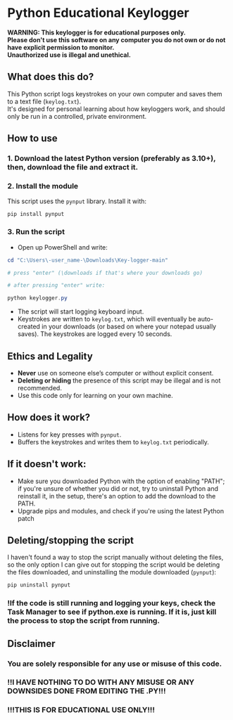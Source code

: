 # Python Educational Keylogger

**WARNING: This keylogger is for educational purposes only.  
Please don't use this software on any computer you do not own or do not have explicit permission to monitor.  
Unauthorized use is illegal and unethical.**

## What does this do?

This Python script logs keystrokes on your own computer and saves them to a text file (`keylog.txt`).  
It's designed for personal learning about how keyloggers work, and should only be run in a controlled, private environment.

## How to use

### 1. Download the latest Python version (preferably as 3.10+), then, download the file and extract it.

### 2. Install the module

This script uses the `pynput` library. Install it with: 

```
pip install pynput
```

### 3. Run the script
- Open up PowerShell and write:
```PowerShell
cd "C:\Users\-user_name-\Downloads\Key-logger-main" 

# press "enter" (\downloads if that's where your downloads go)

# after pressing "enter" write:

python keylogger.py
```

- The script will start logging keyboard input.
- Keystrokes are written to `keylog.txt`, which will eventually be auto-created in your downloads (or based on where your notepad usually saves). The keystrokes are logged every 10 seconds.


## **Ethics and Legality**

- **Never** use on someone else’s computer or without explicit consent.
- **Deleting or hiding** the presence of this script may be illegal and is not recommended.
- Use this code only for learning on your own machine.

## How does it work?

- Listens for key presses with `pynput`.
- Buffers the keystrokes and writes them to `keylog.txt` periodically.

## If it doesn't work:
- Make sure you downloaded Python with the option of enabling "PATH"; if you're unsure of whether you did or not, try to uninstall Python and reinstall it, in the setup, there's an option to add the download to the PATH.
- Upgrade pips and modules, and check if you're using the latest Python patch

## Deleting/stopping the script

 I haven't found a way to stop the script manually without deleting the files, so the only option I can give out for stopping the script would be deleting the files downloaded, and uninstalling the module downloaded (`pynput`):

```powershell
pip uninstall pynput
```
### !If the code is still running and logging your keys, check the Task Manager to see if python.exe is running. If it is, just kill the process to stop the script from running.

## Disclaimer

### You are solely responsible for any use or misuse of this code.
### !!I HAVE NOTHING TO DO WITH ANY MISUSE OR ANY DOWNSIDES DONE FROM EDITING THE .PY!!! 
### !!!THIS IS FOR EDUCATIONAL USE ONLY!!!
